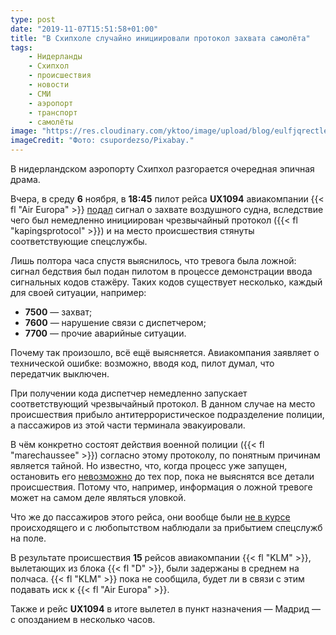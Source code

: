```yaml
---
type: post
date: "2019-11-07T15:51:58+01:00"
title: "В Схипхоле случайно инициировали протокол захвата самолёта"
tags:
    - Нидерланды
    - Схипхол
    - происшествия
    - новости
    - СМИ
    - аэропорт
    - транспорт
    - самолёты
image: "https://res.cloudinary.com/yktoo/image/upload/blog/eulfjqrectlemzqkopip.jpg"
imageCredit: "Фото: csupordezso/Pixabay."
---
```


В нидерландском аэропорту Схипхол разгорается очередная эпичная драма.

Вчера, в среду **6** ноября, в **18:45** пилот рейса **UX1094** авиакомпании {{< fl "Air Europa" >}} [подал](https://nos.nl/artikel/2309359-air-europa-kapingsalarm-schiphol-werd-per-ongeluk-geactiveerd.html) сигнал о захвате воздушного судна, вследствие чего был немедленно инициирован чрезвычайный протокол ({{< fl "kapingsprotocol" >}}) и на место происшествия стянуты соответствующие спецслужбы.

<!--more-->

Лишь полтора часа спустя выяснилось, что тревога была ложной: сигнал бедствия был подан пилотом в процессе демонстрации ввода сигнальных кодов стажёру. Таких кодов существует несколько, каждый для своей ситуации, например:

* **7500** — захват;
* **7600** — нарушение связи с диспетчером;
* **7700** — прочие аварийные ситуации.

Почему так произошло, всё ещё выясняется. Авиакомпания заявляет о технической ошибке: возможно, вводя код, пилот думал, что передатчик выключен.

При получении кода диспетчер немедленно запускает соответствующий чрезвычайный протокол. В данном случае на место происшествия прибыло антитеррористическое подразделение полиции, а пассажиров из этой части терминала эвакуировали.

В чём конкретно состоят действия военной полиции ({{< fl "marechaussee" >}}) согласно этому протоколу, по понятным причинам является тайной. Но известно, что, когда процесс уже запущен, остановить его [невозможно](https://nos.nl/artikel/2309428-een-kapingsprotocol-stop-je-niet-met-sorry-foutje-bedankt.html) до тех пор, пока не выяснятся все детали происшествия. Потому что, например, информация о ложной тревоге может на самом деле являться уловкой.

Что же до пассажиров этого рейса, они вообще были [не в курсе](https://www.ad.nl/binnenland/passagier-uit-gekaapt-toestel-de-piloot-zei-dat-hij-niet-wist-wat-het-probleem-was~a0097c29/) происходящего и с любопытством наблюдали за прибытием спецслужб на поле.

В результате происшествия **15** рейсов авиакомпании {{< fl "KLM" >}}, вылетающих из блока {{< fl "D" >}}, были задержаны в среднем на полчаса. {{< fl "KLM" >}} пока не сообщила, будет ли в связи с этим подавать иск к {{< fl "Air Europa" >}}.

Также и рейс **UX1094** в итоге вылетел в пункт назначения — Мадрид — с опозданием в несколько часов.
